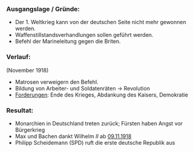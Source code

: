 ### Ausgangslage / Gründe:
- Der 1. Weltkrieg kann von der deutschen Seite nicht mehr gewonnen werden.
- Waffenstillstandsverhandlungen sollen geführt werden.
- Befehl der Marineleitung gegen die Briten.

### Verlauf:
(November 1918)
- Matrosen verweigern den Befehl.
- Bildung von Arbeiter- und Soldatenräten
	→ Revolution
- <u>Forderungen</u>: Ende des Krieges, Abdankung des Kaisers, Demokratie

### Resultat:
- Monarchien in Deutschland treten zurück; Fürsten haben Angst vor Bürgerkrieg
- Max und Bachen dankt Wilhelm $II$ ab
<u>09.11.1918</u>
- Philipp Scheidemann (SPD) ruft die erste deutsche Republik aus



